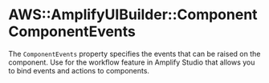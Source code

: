 # AWS::AmplifyUIBuilder::Component ComponentEvents<a name="aws-properties-amplifyuibuilder-component-componentevents"></a>

The `ComponentEvents` property specifies the events that can be raised on the component\. Use for the workflow feature in Amplify Studio that allows you to bind events and actions to components\.